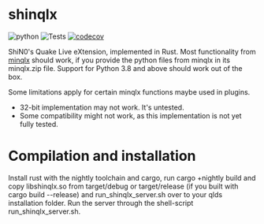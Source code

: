 # shinqlx
![python](https://img.shields.io/badge/python-3.8%7C3.9%7C3.10%7C3.11-blue.svg)
![Tests](https://github.com/mgaertne/shinqlx/actions/workflows/test.yml/badge.svg)
[![codecov](https://codecov.io/gh/mgaertne/shinqlx/branch/main/graph/badge.svg?token=VK9QI52BZX)](https://codecov.io/gh/mgaertne/shinqlx)

ShiN0's Quake Live eXtension, implemented in Rust. Most functionality from [minqlx](https://raw.githubusercontent.com/MinoMino/minqlx) should work, if you provide the python files from minqlx in its minqlx.zip file. Support for Python 3.8 and above should work out of the box.

Some limitations apply for certain minqlx functions maybe used in plugins.
* 32-bit implementation may not work. It's untested.
* Some compatibility might not work, as this implementation is not yet fully tested.

# Compilation and installation
Install rust with the nightly toolchain and cargo, run cargo +nightly build and copy libshinqlx.so from target/debug or target/release (if you built with cargo build --release) and run_shinqlx_server.sh over to your qlds installation folder. Run the server through the shell-script run_shinqlx_server.sh.
